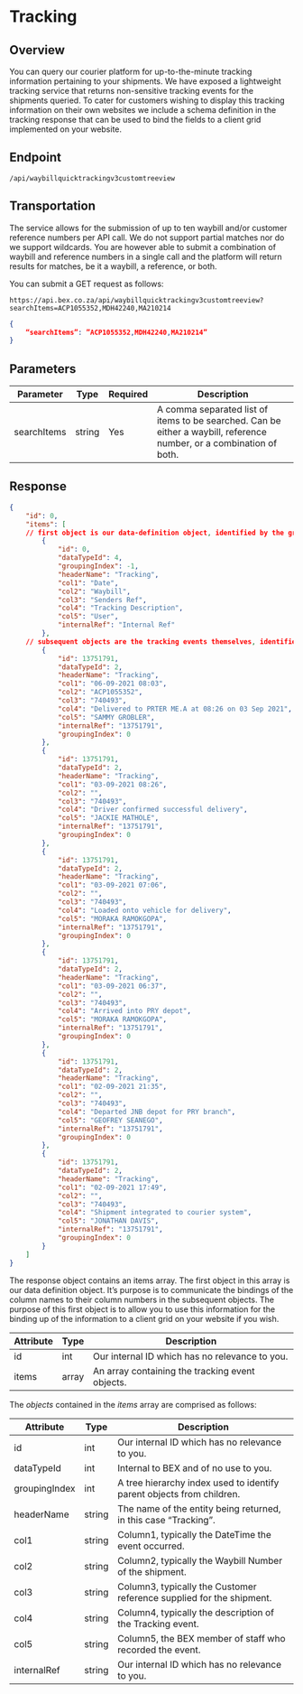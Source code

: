 # Tracking

## Overview

You can query our courier platform for up-to-the-minute tracking information pertaining to your shipments. We have exposed a lightweight tracking service that returns non-sensitive tracking events for the shipments queried.
To cater for customers wishing to display this tracking information on their own websites we include a schema definition in the tracking response that can be used to bind the fields to a client grid implemented on your website.

## Endpoint
`/api/waybillquicktrackingv3customtreeview`

## Transportation

The service allows for the submission of up to ten waybill and/or customer reference numbers per API call. We do not support partial matches nor do we support wildcards.
You are however able to submit a combination of waybill and reference numbers in a single call and the platform will return results for matches, be it a waybill, a reference, or both.

You can submit a GET request as follows:

`https://api.bex.co.za/api/waybillquicktrackingv3customtreeview?searchItems=ACP1055352,MDH42240,MA210214`

```json
{
	“searchItems”: ”ACP1055352,MDH42240,MA210214”
}
```

## Parameters

Parameter | Type | Required | Description
----------| ---- | -------- | -----------
searchItems | string | Yes | A comma separated list of items to be searched. Can be either a waybill, reference number, or a combination of both.

## Response

```json
{
    "id": 0,
    "items": [
    // first object is our data-definition object, identified by the groupingIndex == -1.
        {
            "id": 0,
            "dataTypeId": 4,
            "groupingIndex": -1,
            "headerName": "Tracking",
            "col1": "Date",
            "col2": "Waybill",
            "col3": "Senders Ref",
            "col4": "Tracking Description",
            "col5": "User",
            "internalRef": "Internal Ref"
        },
    // subsequent objects are the tracking events themselves, identified by the groupingIndex == 0
        {
            "id": 13751791,
            "dataTypeId": 2,
            "headerName": "Tracking",
            "col1": "06-09-2021 08:03",
            "col2": "ACP1055352",
            "col3": "740493",
            "col4": "Delivered to PRTER ME.A at 08:26 on 03 Sep 2021",
            "col5": "SAMMY GROBLER",
            "internalRef": "13751791",
            "groupingIndex": 0
        },
        {
            "id": 13751791,
            "dataTypeId": 2,
            "headerName": "Tracking",
            "col1": "03-09-2021 08:26",
            "col2": "",
            "col3": "740493",
            "col4": "Driver confirmed successful delivery",
            "col5": "JACKIE MATHOLE",
            "internalRef": "13751791",
            "groupingIndex": 0
        },
        {
            "id": 13751791,
            "dataTypeId": 2,
            "headerName": "Tracking",
            "col1": "03-09-2021 07:06",
            "col2": "",
            "col3": "740493",
            "col4": "Loaded onto vehicle for delivery",
            "col5": "MORAKA RAMOKGOPA",
            "internalRef": "13751791",
            "groupingIndex": 0
        },
        {
            "id": 13751791,
            "dataTypeId": 2,
            "headerName": "Tracking",
            "col1": "03-09-2021 06:37",
            "col2": "",
            "col3": "740493",
            "col4": "Arrived into PRY depot",
            "col5": "MORAKA RAMOKGOPA",
            "internalRef": "13751791",
            "groupingIndex": 0
        },
        {
            "id": 13751791,
            "dataTypeId": 2,
            "headerName": "Tracking",
            "col1": "02-09-2021 21:35",
            "col2": "",
            "col3": "740493",
            "col4": "Departed JNB depot for PRY branch",
            "col5": "GEOFREY SEANEGO",
            "internalRef": "13751791",
            "groupingIndex": 0
        },
        {
            "id": 13751791,
            "dataTypeId": 2,
            "headerName": "Tracking",
            "col1": "02-09-2021 17:49",
            "col2": "",
            "col3": "740493",
            "col4": "Shipment integrated to courier system",
            "col5": "JONATHAN DAVIS",
            "internalRef": "13751791",
            "groupingIndex": 0
        }
    ]
}

```

The response object contains an items array. The first object in this array is our data definition object. It’s purpose is to communicate the bindings of the column names to their column numbers in the subsequent objects. The purpose of this first object is to allow you to use this information for the binding up of the information to a client grid on your website if you wish.

Attribute | Type | Description
--------- | ---- | -----------
id | int | Our internal ID which has no relevance to you.
items |array | An array containing the tracking event objects.


The _objects_ contained in the _items_ array are comprised as follows:

Attribute | Type | Description
--------- | ---- | -----------
id | int | Our internal ID which has no relevance to you.
dataTypeId | int | Internal to BEX and of no use to you.
groupingIndex | int | A tree hierarchy index used to identify parent objects from children.
headerName | string | The name of the entity being returned, in this case “Tracking”.
col1 | string | Column1, typically the DateTime the event occurred.
col2 | string | Column2, typically the Waybill Number of the shipment.
col3 | string | Column3, typically the Customer reference supplied for the shipment.
col4 | string | Column4, typically the description of the Tracking event.
col5 | string |Column5, the BEX member of staff who recorded the event.
internalRef | string | Our internal ID which has no relevance to you.